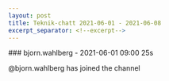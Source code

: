 ```yaml
---
layout: post
title: Teknik-chatt 2021-06-01 - 2021-06-08
excerpt_separator: <!--excerpt-->
---
```

<section class="message" markdown="1">
### bjorn.wahlberg - 2021-06-01 09:00 25s

@bjorn.wahlberg has joined the channel

<!--excerpt-->
</section>
